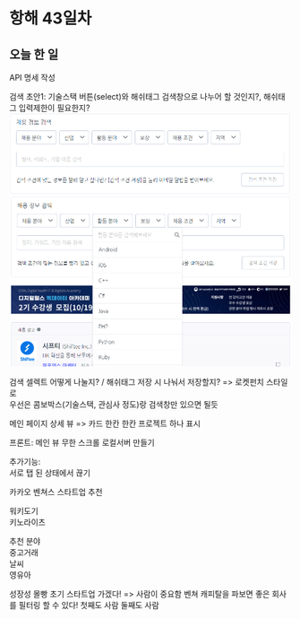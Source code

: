 # 항해 43일차

## 오늘 한 일

API 명세 작성

검색 초안1: 기술스택 버튼(select)와 해쉬태그 검색창으로 나누어 할 것인지?, 해쉬태그 입력제한이 필요한지?  
![로켓1](/images/week7/roketpunch1.PNG)
![로켓2](/images/week7/roketpunch2.PNG)

검색 셀렉트 어떻게 나눌지? / 해쉬태그 저장 시 나눠서 저장할지? => 로켓펀치 스타일로  
우선은 콤보박스(기술스택, 관심사 정도)랑 검색창만 있으면 될듯

메인 페이지 상세 뷰 => 카드 한칸 한칸 프로젝트 하나 표시

프론트: 메인 뷰 무한 스크롤
로컬서버 만들기

추가기능:  
서로 탭 된 상태에서 끊기

카카오 벤쳐스 스타트업 추천

워키도기  
키노라이츠

추천 분야  
중고거래  
날씨  
영유아

성장성 몰빵 초기 스타트업 가겠다! => 사람이 중요함
벤쳐 캐피탈을 파보면 좋은 회사를 필터링 할 수 있다!
첫째도 사람 둘째도 사람
